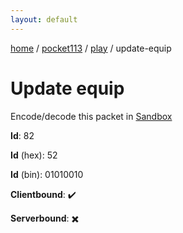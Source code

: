 ```yaml
---
layout: default
---
```


[home](/)  /  [pocket113](/protocol/pocket113)  /  [play](/protocol/pocket113/play)  /  update-equip

# Update equip

Encode/decode this packet in [Sandbox](../../../sandbox/pocket113#Play.UpdateEquip)

**Id**: 82

**Id** (hex): 52

**Id** (bin): 01010010

**Clientbound**: ✔️

**Serverbound**: ✖️
